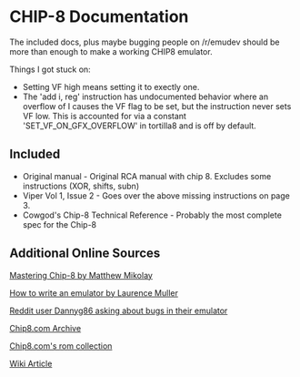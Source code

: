 # CHIP-8 Documentation
The included docs, plus maybe bugging people on /r/emudev should be more than enough to make a working CHIP8 emulator.

Things I got stuck on:
* Setting VF high means setting it to exectly one.
* The 'add i, reg' instruction has undocumented behavior where an overflow of I causes the VF flag to be set, but the instruction never sets VF low. This is accounted for via a constant 'SET_VF_ON_GFX_OVERFLOW' in tortilla8 and is off by default.

Included
--------
* Original manual - Original RCA manual with chip 8. Excludes some instructions (XOR, shifts, subn)
* Viper Vol 1, Issue 2 - Goes over the above missing instructions on page 3.
* Cowgod's Chip-8 Technical Reference - Probably the most complete spec for the Chip-8

Additional Online Sources
-------------------------
[Mastering Chip-8 by Matthew Mikolay](http://mattmik.com/files/chip8/mastering/chip8.html)

[How to write an emulator by Laurence Muller](http://www.multigesture.net/articles/how-to-write-an-emulator-chip-8-interpreter/)

[Reddit user Dannyg86 asking about bugs in their emulator](https://www.reddit.com/r/EmuDev/comments/5so1bo/chip8_emu_questions/)

[Chip8.com Archive](https://web.archive.org/web/20161002171937/http://chip8.com/)

[Chip8.com's rom collection](https://web.archive.org/web/20161020052454/http://chip8.com/downloads/Chip-8%20Pack.zip)

[Wiki Article](https://en.wikipedia.org/wiki/CHIP-8)
